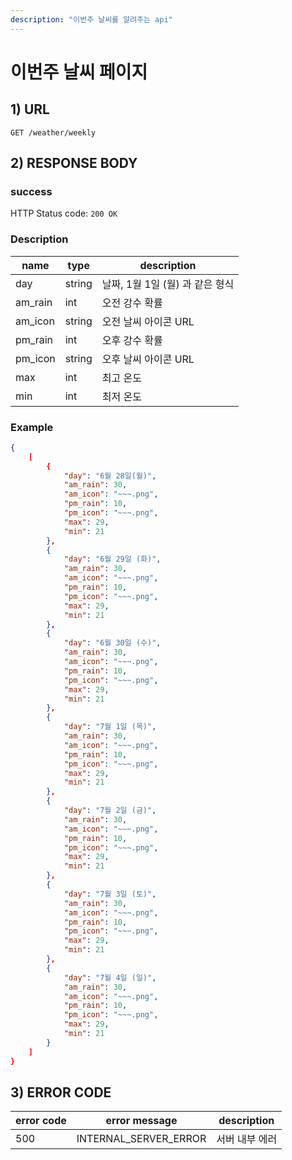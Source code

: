 ```yaml
---
description: "이번주 날씨를 알려주는 api"
---
```

# 이번주 날씨 페이지

## 1) URL

```
GET /weather/weekly
```

## 2) RESPONSE BODY
### success
HTTP Status code: `200 OK`

### Description

| name    | type   | description                     |
| ------- | ------ | ------------------------------- |
| day     | string | 날짜, 1월 1일 (월) 과 같은 형식 |
| am_rain | int    | 오전 강수 확률                  |
| am_icon | string | 오전 날씨 아이콘 URL            |
| pm_rain | int    | 오후 강수 확률                  |
| pm_icon | string | 오후 날씨 아이콘 URL            |
| max     | int    | 최고 온도                       |
| min     | int    | 최저 온도                       |

### Example

```json
{
	[
		{
            "day": "6월 28일(월)",
            "am_rain": 30,
            "am_icon": "~~~.png",
            "pm_rain": 10,
            "pm_icon": "~~~.png",
            "max": 29,
            "min": 21
        },
		{
            "day": "6월 29일 (화)",
            "am_rain": 30,
            "am_icon": "~~~.png",
            "pm_rain": 10,
            "pm_icon": "~~~.png",
            "max": 29,
            "min": 21
        },
        {
            "day": "6월 30일 (수)",
            "am_rain": 30,
            "am_icon": "~~~.png",
            "pm_rain": 10,
            "pm_icon": "~~~.png",
            "max": 29,
            "min": 21
        },
        {
            "day": "7월 1일 (목)",
            "am_rain": 30,
            "am_icon": "~~~.png",
            "pm_rain": 10,
            "pm_icon": "~~~.png",
            "max": 29,
            "min": 21
        },
        {
            "day": "7월 2일 (금)",
            "am_rain": 30,
            "am_icon": "~~~.png",
            "pm_rain": 10,
            "pm_icon": "~~~.png",
            "max": 29,
            "min": 21
        },
        {
            "day": "7월 3일 (토)",
            "am_rain": 30,
            "am_icon": "~~~.png",
            "pm_rain": 10,
            "pm_icon": "~~~.png",
            "max": 29,
            "min": 21
        },
    	{
            "day": "7월 4일 (일)",
            "am_rain": 30,
            "am_icon": "~~~.png",
            "pm_rain": 10,
            "pm_icon": "~~~.png",
            "max": 29,
            "min": 21
        }
    ]
}
```

## 3) ERROR CODE

| error code | error message         | description    |
| ---------- | --------------------- | -------------- |
| 500        | INTERNAL_SERVER_ERROR | 서버 내부 에러 |

